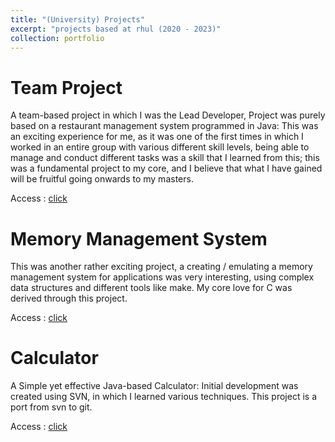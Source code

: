 ```yaml
---
title: "(University) Projects"
excerpt: "projects based at rhul (2020 - 2023)"
collection: portfolio
---
```

Team Project
============
A team-based project in which I was the Lead Developer, Project was purely based on a restaurant management system
programmed in Java: This was an exciting experience for me, as it was one of the first times in which I worked in
an entire group with various different skill levels, being able to manage and conduct different tasks was a skill that
I learned from this; this was a fundamental project to my core, and I believe that what I  have gained will be fruitful going onwards to my masters.


Access : [click](https://github.com/RHUL-CS-Projects/TeamProject2022_28)

Memory Management System
=========================
This was another rather exciting project, a creating / emulating a memory management system for applications was very
interesting, using complex data structures and different tools like make. My core love for C was derived through
this project.


Access : [click](https://github.com/vsedov/MemorySimulation)

Calculator 
===========
A Simple yet effective Java-based Calculator: Initial development was created using SVN, in which I learned various
techniques. This project is a port from svn to git.

Access : [click](https://github.com/vsedov/Calculator)

